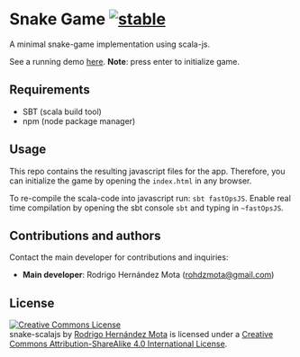 # Snake Game [![stable](http://badges.github.io/stability-badges/dist/stable.svg)](http://github.com/badges/stability-badges)

A minimal snake-game implementation using scala-js.

See a running demo [here](https://rhdzmota-snake-scalajs.appspot.com).
**Note**: press enter to initialize game. 

## Requirements

* SBT (scala build tool)
* npm (node package manager)

## Usage

This repo contains the resulting javascript files for the app.
Therefore, you can initialize the game by opening the `index.html`
in any browser. 

To re-compile the scala-code into javascript run: `sbt fastOpsJS`.
Enable real time compilation by opening the sbt console `sbt` and
typing in `~fastOpsJS`.

## Contributions and authors

Contact the main developer for contributions and inquiries:
* **Main developer**: Rodrigo Hernández Mota (rohdzmota@gmail.com)

## License
<a rel="license" href="http://creativecommons.org/licenses/by-sa/4.0/">
  <img alt="Creative Commons License" style="border-width:0" src="https://i.creativecommons.org/l/by-sa/4.0/88x31.png" />
</a><br /><span xmlns:dct="http://purl.org/dc/terms/" property="dct:title">snake-scalajs
</span> by <a xmlns:cc="http://creativecommons.org/ns#" href="https://github.com/rhdzmota/snake-scalajs" property="cc:attributionName" rel="cc:attributionURL">Rodrigo Hernández Mota</a> 
is licensed under a <a rel="license" href="http://creativecommons.org/licenses/by-sa/4.0/">
Creative Commons Attribution-ShareAlike 4.0 International License</a>.

